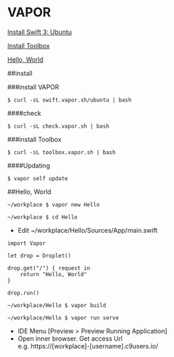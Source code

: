 # VAPOR


[Install Swift 3: Ubuntu](https://vapor.github.io/documentation/getting-started/install-swift-3-ubuntu.html)

[Install Toolbox](https://vapor.github.io/documentation/getting-started/install-toolbox.html)

[Hello, World](https://vapor.github.io/documentation/getting-started/hello-world.html#hello-world)

##install

###install VAPOR
```
$ curl -sL swift.vapor.sh/ubuntu | bash
```

####check
```
$ curl -sL check.vapor.sh | bash
```

###install Toolbox

```
$ curl -sL toolbox.vapor.sh | bash
```

####Updating
```
$ vapor self update
```

##Hello, World

```
~/workplace $ vapor new Hello
```
```
~/workplace $ cd Hello
```

- Edit ~/workplace/Hello/Sources/App/main.swift

```
import Vapor

let drop = Droplet()

drop.get("/") { request in
    return "Hello, World"
}

drop.run()
```

```
~/workplace/Hello $ vapor build
```
```
~/workplace/Hello $ vapor run serve
```

- IDE Menu [Preview > Preview Running Application]
- Open inner browser. Get access Url  
  e.g. https://[workplace]-[username].c9users.io/